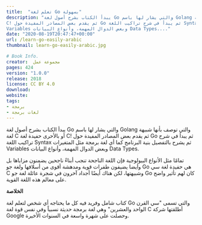 ```yaml
---
title:  "تعلم لغة Go بسهولة"
description: "يبدأ الكتاب بشرح أصول لغة Go والتي يشار لها باسم Golang والتي توصف بأنها شبيهة لغة C أو بالأحرى حفيدة لغة 
C! ثم يقدم بعض المصادر المفيدة حول Go ثم يبدأ في شرح تراكيب اللغة Syntax ثم يشرح بالتفصيل بنية البرنامج كما أي لغة برمجة مثل المتغيرات 
Variables وبعض الدوال المهمة، وأنواع البيانات Data Types...."
date: "2020-08-19T20:47:47+00:00"
url: /learn-go-easily-arabic
thumbnail: learn-go-easily-arabic.jpg

# Book Info.
creator:  مجموعة عمل
pages: 424
version: "1.0.0"
release: 2018
license: CC BY 4.0
download:
website:
tags:
- برمجة
- لغات برمجة
---
```


يبدأ الكتاب بشرح أصول لغة Go والتي يشار لها باسم Golang والتي توصف بأنها شبيهة لغة C أو بالأحرى حفيدة لغة C! ثم يقدم بعض المصادر المفيدة حول Go ثم يبدأ في شرح تراكيب اللغة Syntax ثم يشرح بالتفصيل بنية البرنامج كما أي لغة برمجة مثل المتغيرات Variables وبعض الدوال المهمة، وأنواع البيانات Data Types.

تمامًا مثل الأنواع البيولوجية فإن اللغة الناجحة تنجب أبناءً ناجحين يضمنون مزاياها بل وأيضا يضيفون طفرات قوية ومدهشة أقوى من أسلافها ولغة جو Go هي حفيدة لغة سي C وشبيهتها، لكن هناك أيضًا أجداد آخرون في شجرة عائلة لغة جو Go كان لهم تأثير واضح على معالم هذه اللغة القوية.

**الخلاصة**

كتاب شامل وفريد فيه كل ما يحتاجه أي شخص لتعلم لغة Go والتي تسمى "سي القرن الواحد والعشرين" وهي لغة برمجة حديثة نسبياً وفي نفس قوة لغة C أطلقتها شركة Google وحصلت على شهرة واسعة في السنوات الأخيرة.
